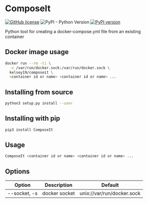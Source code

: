 # ComposeIt

[![GitHub license](https://img.shields.io/github/license/kelsey19/ComposeIt.svg?style=social)](https://github.com/kelsey19/ComposeIt/blob/master/LICENSE) ![PyPI - Python Version](https://img.shields.io/pypi/pyversions/ComposeIt.svg) [![PyPI version](https://badge.fury.io/py/ComposeIt.svg)](https://badge.fury.io/py/ComposeIt)

Python tool for creating a docker-compose.yml file from an existing container

## Docker image usage
```bash
docker run --rm -ti \
  -v /var/run/docker.sock:/var/run/docker.sock \
  kelsey19/composeit \
  <container id or name> <container id or name> ...
```

## Installing from source
```bash
python3 setup.py install --user
```

## Installing with pip

```bash
pip3 install ComposeIt
```

## Usage

```bash
ComposeIt <container id or name> <container id or name> ...
```

## Options

Option | Description | Default
--- | --- | ---
--socket, -s | docker socket | unix://var/run/docker.sock
